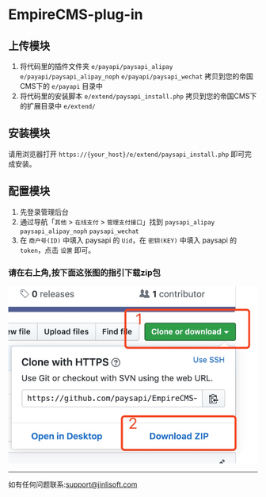 # EmpireCMS-plug-in
 
## 上传模块

1. 将代码里的插件文件夹 `e/payapi/paysapi_alipay`  `e/payapi/paysapi_alipay_noph`  `e/payapi/paysapi_wechat` 拷贝到您的帝国CMS下的 `e/payapi` 目录中  
1. 将代码里的安装脚本 `e/extend/paysapi_install.php` 拷贝到您的帝国CMS下的扩展目录中 `e/extend/`  

## 安装模块

请用浏览器打开 `https://{your_host}/e/extend/paysapi_install.php` 即可完成安装。  

## 配置模块

1. 先登录管理后台  
1. 通过导航「`其他` > `在线支付` > `管理支付接口`」找到 `paysapi_alipay` `paysapi_alipay_noph` `paysapi_wechat`  
1. 在 `商户号(ID)` 中填入 paysapi 的 `Uid`，在 `密钥(KEY)` 中填入 paysapi 的 `token`，点击 `设置` 即可。


### 请在右上角,按下面这张图的指引下载zip包

![Image text](/download.jpg)


------


如有任何问题联系:support@jinlisoft.com
